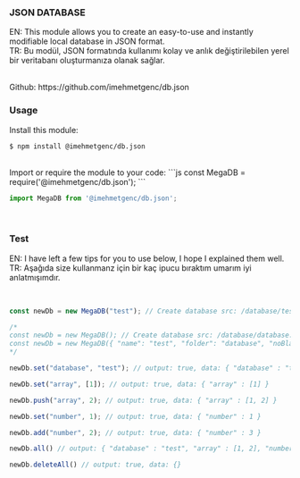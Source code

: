 <h3>JSON DATABASE</h3>
<p>
EN: This module allows you to create an easy-to-use and instantly modifiable local database in JSON format.<br/>
TR: Bu modül, JSON formatında kullanımı kolay ve anlık değiştirilebilen yerel bir veritabanı oluşturmanıza olanak sağlar.<br/>
</p>
<br/>
Github: https://github.com/imehmetgenc/db.json<br>

<h3>Usage</h3>
Install this module:

```bash
$ npm install @imehmetgenc/db.json
```
<br/>
Import or require the module to your code:
```js
const MegaDB = require('@imehmetgenc/db.json');
```

```js
import MegaDB from '@imehmetgenc/db.json';
```
<br/>


<h3>Test</h3>
<p>
EN: I have left a few tips for you to use below, I hope I explained them well.<br>
TR: Aşağıda size kullanmanz için bir kaç ipucu bıraktım umarım iyi anlatmışımdır.<br>
</p>
<br/>


```js
const newDb = new MegaDB("test"); // Create database src: /database/test.json

/*
const newDb = new MegaDB(); // Create database src: /database/database.json
const newDb = new MegaDB({ "name": "test", "folder": "database", "noBlankData": true, "readable": true }); // Create database src: /database/test.json
*/

newDb.set("database", "test"); // output: true, data: { "database" : "test" }

newDb.set("array", [1]); // output: true, data: { "array" : [1] }

newDb.push("array", 2); // output: true, data: { "array" : [1, 2] }

newDb.set("number", 1); // output: true, data: { "number" : 1 }

newDb.add("number", 2); // output: true, data: { "number" : 3 }

newDb.all() // output: { "database" : "test", "array" : [1, 2], "number" : 3 }

newDb.deleteAll() // output: true, data: {}
```
